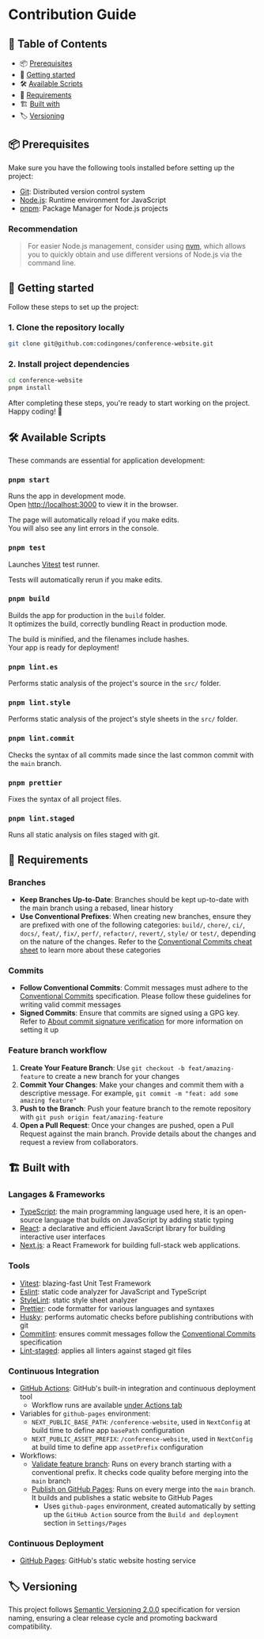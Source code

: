 # Contribution Guide

## 📑 Table of Contents

- 📦 [Prerequisites](#prerequisites)
- 🚀 [Getting started](#getting-started)
- 🛠️ [Available Scripts](#available-scripts)
- 🤝 [Requirements](#requirements)
- 🏗️ [Built with](#built-with)
- 🏷️ [Versioning](#versioning)

<h2 id="prerequisites">📦 Prerequisites</h2>

Make sure you have the following tools installed before setting up the project:

- [Git](https://git-scm.com/): Distributed version control system
- [Node.js](https://nodejs.org/): Runtime environment for JavaScript
- [pnpm](https://pnpm.io/): Package Manager for Node.js projects

### Recommendation

> For easier Node.js management, consider using [nvm](https://github.com/nvm-sh/nvm), which allows you to quickly obtain and use different versions of Node.js via the command line.

<h2 id="getting-started">🚀 Getting started</h2>

Follow these steps to set up the project:

### 1. Clone the repository locally

```bash
git clone git@github.com:codingones/conference-website.git
```

### 2. Install project dependencies

```bash
cd conference-website
pnpm install
```

After completing these steps, you're ready to start working on the project. Happy coding! 🎉

<h2 id="available-scripts">🛠️ Available Scripts</h2>

These commands are essential for application development:

### `pnpm start`

Runs the app in development mode.\
Open [http://localhost:3000](http://localhost:3000) to view it in the browser.

The page will automatically reload if you make edits.\
You will also see any lint errors in the console.

### `pnpm test`

Launches [Vitest](https://vitest.dev/) test runner.

Tests will automatically rerun if you make edits.

### `pnpm build`

Builds the app for production in the `build` folder.\
It optimizes the build, correctly bundling React in production mode.

The build is minified, and the filenames include hashes.\
Your app is ready for deployment!

### `pnpm lint.es`

Performs static analysis of the project's source in the `src/` folder.

### `pnpm lint.style`

Performs static analysis of the project's style sheets in the `src/` folder.

### `pnpm lint.commit`

Checks the syntax of all commits made since the last common commit with the `main` branch.

### `pnpm prettier`

Fixes the syntax of all project files.

### `pnpm lint.staged`

Runs all static analysis on files staged with git.

<h2 id="requirements">🤝 Requirements</h2>

### Branches

- **Keep Branches Up-to-Date**: Branches should be kept up-to-date with the main branch using a rebased, linear history
- **Use Conventional Prefixes**: When creating new branches, ensure they are prefixed with one of the following categories: `build/`, `chore/`, `ci/`, `docs/`, `feat/`, `fix/`, `perf/`, `refactor/`, `revert/`, `style/` or `test/`, depending on the nature of the changes. Refer to the [Conventional Commits cheat sheet](https://kapeli.com/cheat_sheets/Conventional_Commits.docset/Contents/Resources/Documents/index) to learn more about these categories

### Commits

- **Follow Conventional Commits**: Commit messages must adhere to the [Conventional Commits](https://www.conventionalcommits.org/fr) specification. Please follow these guidelines for writing valid commit messages
- **Signed Commits**: Ensure that commits are signed using a GPG key. Refer to [About commit signature verification](https://docs.github.com/en/authentication/managing-commit-signature-verification/about-commit-signature-verification) for more information on setting it up

### Feature branch workflow

1. **Create Your Feature Branch**: Use `git checkout -b feat/amazing-feature` to create a new branch for your changes
2. **Commit Your Changes**: Make your changes and commit them with a descriptive message. For example, `git commit -m "feat: add some amazing feature"`
3. **Push to the Branch**: Push your feature branch to the remote repository with `git push origin feat/amazing-feature`
4. **Open a Pull Request**: Once your changes are pushed, open a Pull Request against the main branch. Provide details about the changes and request a review from collaborators.

<h2 id="built-with">🏗️ Built with</h2>

### Langages & Frameworks

- [TypeScript](https://www.typescriptlang.org/): the main programming language used here, it is an open-source language that builds on JavaScript by adding static typing
- [React](https://react.dev/): a declarative and efficient JavaScript library for building interactive user interfaces
- [Next.js](https://nextjs.org/): a React Framework for building full-stack web applications.

### Tools

- [Vitest](https://vitest.dev/): blazing-fast Unit Test Framework
- [Eslint](https://eslint.org/): static code analyzer for JavaScript and TypeScript
- [StyleLint](https://stylelint.io/): static style sheet analyzer
- [Prettier](https://prettier.io/): code formatter for various languages and syntaxes
- [Husky](https://typicode.github.io/husky/#/): performs automatic checks before publishing contributions with git
- [Commitlint](https://github.com/conventional-changelog/commitlint): ensures commit messages follow the [Conventional Commits](https://www.conventionalcommits.org/en/v1.0.0/) specification
- [Lint-staged](https://github.com/okonet/lint-staged): applies all linters against staged git files

### Continuous Integration

- [GitHub Actions](https://docs.github.com/en/actions): GitHub's built-in integration and continuous deployment tool
  - Workflow runs are available [under Actions tab](https://github.com/codingones/conference-website/actions)
- Variables for `github-pages` environment:
  - `NEXT_PUBLIC_BASE_PATH`: `/conference-website`, used in `NextConfig` at build time to define app `basePath` configuration
  - `NEXT_PUBLIC_ASSET_PREFIX`: `/conference-website`, used in `NextConfig` at build time to define app `assetPrefix` configuration
- Workflows:
  - [Validate feature branch](./.github/workflows/validate-feature-branch.yml): Runs on every branch starting with a conventional prefix. It checks code quality before merging into the `main` branch
  - [Publish on GitHub Pages](./.github/workflows/publish-on-github-pages.yml): Runs on every merge into the `main` branch. It builds and publishes a static website to GitHub Pages
    - Uses `github-pages` environment, created automatically by setting up the `GitHub Action` source from the `Build and deployment` section in `Settings/Pages`

### Continuous Deployment

- [GitHub Pages](https://pages.github.com/): GitHub's static website hosting service

<h2 id="versioning">🏷️ Versioning</h2>

This project follows [Semantic Versioning 2.0.0](https://semver.org/) specification for version naming, ensuring a clear release cycle and promoting backward compatibility.
